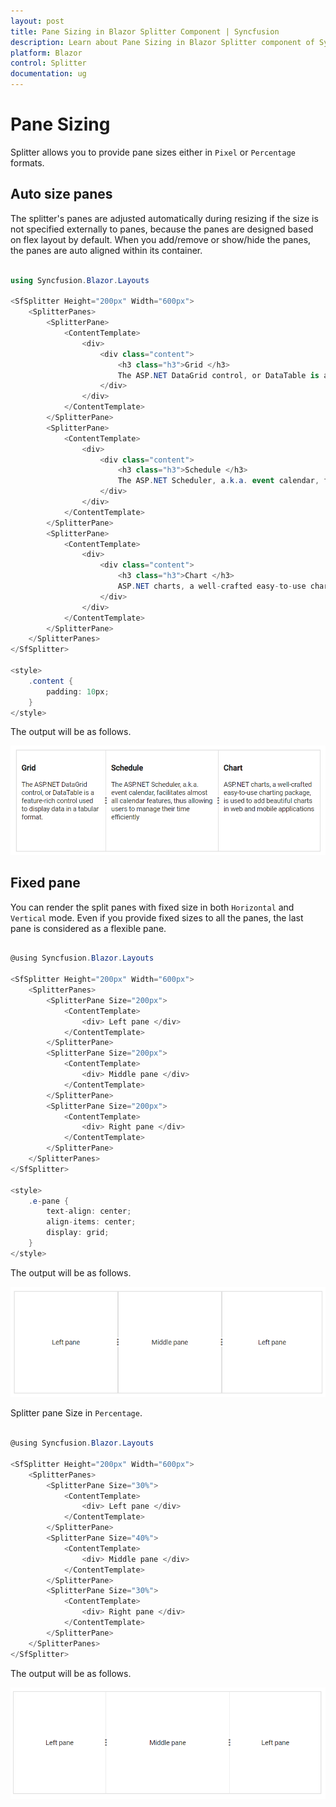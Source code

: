 ```yaml
---
layout: post
title: Pane Sizing in Blazor Splitter Component | Syncfusion 
description: Learn about Pane Sizing in Blazor Splitter component of Syncfusion, and more details.
platform: Blazor
control: Splitter
documentation: ug
---
```


# Pane Sizing

Splitter allows you to provide pane sizes either in `Pixel` or `Percentage` formats.

## Auto size panes

The splitter's panes are adjusted automatically during resizing if the size is not specified externally to panes, because the panes are designed based on flex layout by default. When you add/remove or show/hide the panes, the panes are auto aligned within its container.

```csharp

using Syncfusion.Blazor.Layouts

<SfSplitter Height="200px" Width="600px">
    <SplitterPanes>
        <SplitterPane>
            <ContentTemplate>
                <div>
                    <div class="content">
                        <h3 class="h3">Grid </h3>
                        The ASP.NET DataGrid control, or DataTable is a feature-rich control used to display data in a tabular format.
                    </div>
                </div>
            </ContentTemplate>
        </SplitterPane>
        <SplitterPane>
            <ContentTemplate>
                <div>
                    <div class="content">
                        <h3 class="h3">Schedule </h3>
                        The ASP.NET Scheduler, a.k.a. event calendar, facilitates almost all calendar features, thus allowing users to manage their time efficiently
                    </div>
                </div>
            </ContentTemplate>
        </SplitterPane>
        <SplitterPane>
            <ContentTemplate>
                <div>
                    <div class="content">
                        <h3 class="h3">Chart </h3>
                        ASP.NET charts, a well-crafted easy-to-use charting package, is used to add beautiful charts in web and mobile applications
                    </div>
                </div>
            </ContentTemplate>
        </SplitterPane>
    </SplitterPanes>
</SfSplitter>

<style>
    .content {
        padding: 10px;
    }
</style>

```

The output will be as follows.

![auto sizing](./images/auto-sizing-panes.png)

## Fixed pane

You can render the split panes with fixed size in both `Horizontal` and `Vertical` mode. Even if you provide fixed sizes to all the panes, the last pane is considered as a flexible pane.

```csharp

@using Syncfusion.Blazor.Layouts

<SfSplitter Height="200px" Width="600px">
    <SplitterPanes>
        <SplitterPane Size="200px">
            <ContentTemplate>
                <div> Left pane </div>
            </ContentTemplate>
        </SplitterPane>
        <SplitterPane Size="200px">
            <ContentTemplate>
                <div> Middle pane </div>
            </ContentTemplate>
        </SplitterPane>
        <SplitterPane Size="200px">
            <ContentTemplate>
                <div> Right pane </div>
            </ContentTemplate>
        </SplitterPane>
    </SplitterPanes>
</SfSplitter>

<style>
    .e-pane {
        text-align: center;
        align-items: center;
        display: grid;
    }
</style>

```

The output will be as follows.

![pane Size](./images/fixed-pane-pixel.png)

Splitter pane Size in `Percentage`.

```csharp

@using Syncfusion.Blazor.Layouts

<SfSplitter Height="200px" Width="600px">
    <SplitterPanes>
        <SplitterPane Size="30%">
            <ContentTemplate>
                <div> Left pane </div>
            </ContentTemplate>
        </SplitterPane>
        <SplitterPane Size="40%">
            <ContentTemplate>
                <div> Middle pane </div>
            </ContentTemplate>
        </SplitterPane>
        <SplitterPane Size="30%">
            <ContentTemplate>
                <div> Right pane </div>
            </ContentTemplate>
        </SplitterPane>
    </SplitterPanes>
</SfSplitter>

```

The output will be as follows.

![pane Size](./images/fixed-pane-percentage.png)